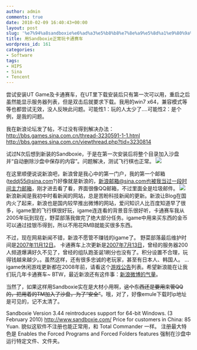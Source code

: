 ```yaml
---
author: admin
comments: true
date: 2010-02-09 16:40:43+00:00
layout: post
slug: '%e7%94%a8sandboxie%e6%ad%a3%e5%b8%b8%e7%8e%a9%e5%8d%a1%e9%80%9a%e8%b5%9b%e8%bd%a6'
title: 用Sandboxie正常玩卡通赛车
wordpress_id: 161
categories:
- Software
tags:
- HIPS
- Sina
- Tencent
---
```


尝试安装UT Game及卡通赛车，在UT里下载安装后只有第一次可以用，重启之后虽然能显示服务器列表，但是双击后就要求下载。我用的win7 x64，兼容模式等等也都尝试无效，没人反映此问题。可能性1：玩的人太少了....可能性2：是个例，是我的问题。

我在新浪论坛发了帖，不过没有得到解决办法：
http://bbs.games.sina.com.cn/thread-3230591-1-1.html
http://bbs.games.sina.com.cn/viewthread.php?tid=3230814

试过N次后想到新装的Sandboxie，于是在第一次安装后将整个目录加入沙盘并“自动删除沙盘中保存的内容”。问题解决，测试飞行棋也正常。
[![](http://greenmoon55.com/wp-content/uploads/2010/02/20100209230722659.png)](http://greenmoon55.com/%e7%94%a8sandboxie%e6%ad%a3%e5%b8%b8%e7%8e%a9%e5%8d%a1%e9%80%9a%e8%b5%9b%e8%bd%a6/attachment/20100209230722659/)

在这里顺便说说新浪吧，新浪曾是我心中的第一门户，我的第一个邮箱(teddj55@sina.com?)好像就是新浪的，新浪邮箱@sina.com也被我当过一段时间主力邮箱，刚才进去看了看，界面很像QQ邮箱，不过里面全是垃圾邮件。
[![](http://greenmoon55.com/wp-content/uploads/2010/02/20100209231638690.png)](http://greenmoon55.com/%e7%94%a8sandboxie%e6%ad%a3%e5%b8%b8%e7%8e%a9%e5%8d%a1%e9%80%9a%e8%b5%9b%e8%bd%a6/attachment/20100209231638690/)
新浪新闻是我初中时看新闻的网站，总是苦盼科技新闻的更新。新浪让Blog在国内火了起来，新浪也是国内较早推出微博的网站，爱问知识人比百度知道早了很多，igame里的飞行棋很好玩，igame连连看的背景音乐很好听，卡通赛车我从2005年玩到现在，野菜部落我做完了绝大部分任务。igame中用来买东西的金币可以通过挂银币得到，所以不用花RMB就能买很多东西。

不过，现在网易新闻不错，新浪不愿管不赚钱的igame了。
野菜部落最后维护时间是[2007年11月12日](http://igame.sina.com.cn/_common/NM_Notice.asp?BBSNO=3343)。
卡通赛车上次更新是[2007年7月13日](http://igame.sina.com.cn/_common/NM_Notice.asp?BBSNO=3009)，曾经的服务器200人频道爆满好久不见了，曾经的组队跑圣诞1刷分也没有了。积分设置不合理，玩得钱越来越少。。虽然这样，还有很多忠诚的老玩家，甚至有日本人、韩国人。
...
igame休闲游戏更新都在2008年前，请看这个[游戏公告](http://igame.sina.com.cn/_common/bbslist.asp?where=2)列表。希望新浪能在让我们玩几年卡通赛车~
BTW，最近新浪还有这件事：[新浪微博的气量](http://blog.kenengba.com/2010/02/01/688/)。

当然了，如果这样用Sandboxie实在是大材小用啊，<del>这个东西还是要用来管QQ的，把用着的TM加入了沙盘，为了“安全”</del>。哦，对了，好像emule下载时ip地址是可见的，记不太清了。


Sandboxie Version 3.44 reintroduces support for 64-bit Windows. (3 February 2010)
http://www.sandboxie.com/
Price for customers in China: 85 Yuan. 
貌似这软件不注册也能正常用，和 Total Commander 一样。
注册最大特色是 Enables the Forced Programs and Forced Folders features 强制在沙盘中运行特定文件、文件夹。
